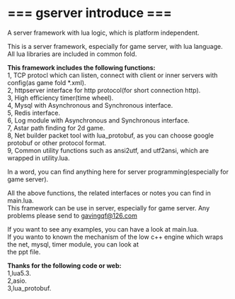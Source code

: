 # === gserver introduce ===
A server framework with lua logic, which is platform independent.

This is a server framework, especially for game server, with lua language.
All lua libraries are included in common fold. 

**This framework includes the following functions:**  
  1, TCP protocl which can listen, connect with client or inner servers with config(as game fold *.xml).   
  2, httpserver interface for http protocol(for short connection http).   
  3, High efficiency timer(time wheel).  
  4, Mysql with Asynchronous and Synchronous interface.  
  5, Redis interface.  
  6, Log module with Asynchronous and Synchronous interface.  
  7, Astar path finding for 2d game.  
  8, Net builder packet tool with lua_protobuf, as you can choose google protobuf or other protocol format.   
  9, Common utility functions such as ansi2utf, and utf2ansi, which are wrapped in utility.lua. 

In a word, you can find anything here for server programming(especially for game server).

All the above functions, the related interfaces or notes you can find in main.lua.  
This framework can be use in server, especially for game server. Any problems please send to gavingqf@126.com  

If you want to see any examples, you can have a look at main.lua.  
If you wanto to known the mechanism of the low c++ engine which wraps the net, mysql, timer module, you can look at  
the ppt file.

**Thanks for the following code or web:**  
  1,lua5.3.  
  2,asio.    
  3,lua_protobuf.
